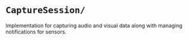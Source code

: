 `CaptureSession/`
===
Implementation for capturing audio and visual data along with managing notifications for sensors.
